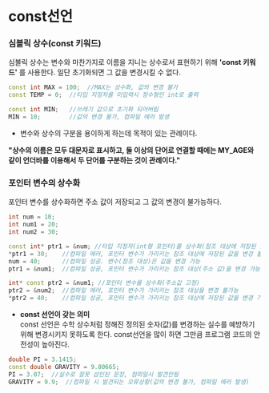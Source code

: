 const선언
===
### 심볼릭 상수(const 키워드)
심볼릭 상수는 변수와 마찬가지로 이름을 지니는 상수로서 표현하기 위해 **'const 키워드'** 를 사용한다.	일단 초기화되면 그 값을 변경시킬 수 없다.
```cpp
const int MAX = 100;  //MAX는 상수화, 값의 변경 불가
const TEMP = 0;  //타입 지정자를 미입력시 정수형인 int로 출력

const int MIN;   //쓰레기 값으로 초기화 되어버림
MIN = 10;        //값의 변경 불가, 컴파일 에러 발생
```
* 변수와 상수의 구분을 용이하게 하는데 목적이 있는 관례이다.

**"상수의 이름은 모두 대문자로 표시하고, 둘 이상의 단어로 연결할 때에는 MY_AGE와 같이 언더바를 이용해서 두 단어를 구분하는 것이 관례이다."**

### 포인터 변수의 상수화
포인터 변수를 상수화하면 주소 값이 저장되고 그 값의 변경이 불가능하다.

```cpp
int num = 10;
int num1 = 20;
int num2 = 30;

const int* ptr1 = &num;	//타입 지정자(int형 포인터)를 상수화(참조 대상에 저장된 값 고정)
*ptr1 = 30;    //컴파일 에러, 포인터 변수가 가리키는 참조 대상에 저장된 값을 변겅 불가능
num = 40;      //컴파일 성공. 변수(참조 대상)은 값을 변경 가능
ptr1 = &num1;  //컴파일 성공, 포인터 변수가 가리키는 참조 대상(주소 값)을 변경 가능

int* const ptr2 = &num1; //포인터 변수를 상수화(주소값 고정)
ptr2 = &num2;  //컴파일 에러, 포인터 변수가 가리키는 참조 대상을 변경 불가능
*ptr2 = 40;    //컴파일 성공, 포인터 변수가 가리키는 참조 대상에 저장된 값을 변경 가능
```
 
* **const 선언이 갖는 의미**<br/>
const 선언은 수학 상수처럼 정해진 정의된 숫자(값)를 변경하는 실수를 예방하기 위해 변경시키지 못하도록 한다. const선언을 많이 하면 그만큼 프로그램 코드의 안전성이 높아진다.

```cpp
double PI = 3.1415;
const double GRAVITY = 9.80665;
PI = 3.07;	//실수로 잘못 삽인된 문장, 컴파일시 발견안됨
GRAVITY = 9.9;	//컴파일 시 발견되는 오류상황(값의 변경 불가, 컴파일 에러 발생)
```
